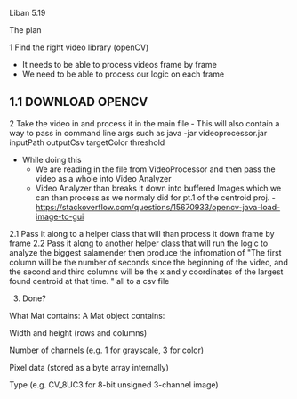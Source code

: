 Liban 5.19

The plan

1 Find the right video library (openCV)
-   It needs to be able to process videos frame by frame
-   We need to be able to process our logic on each frame

1.1 DOWNLOAD OPENCV 
- 

2 Take the video in and process it in the main file - This will also contain a way to pass in command line args such as java -jar videoprocessor.jar inputPath outputCsv targetColor threshold 

-   While doing this
    -   We are reading in the file from VideoProcessor and then pass the video as a whole into Video Analyzer
    -   Video Analyzer than breaks it down into buffered Images which we can than process as we normaly did for pt.1 of the centroid proj. 
        -https://stackoverflow.com/questions/15670933/opencv-java-load-image-to-gui 
        
2.1 Pass it along to a helper class that will than process it down frame by frame
2.2 Pass it along to another helper class that will run the logic to analyze the biggest salamender then produce the infromation of "The first column will be the number of seconds since the beginning of the video, and the second and third columns will be the x and y coordinates of the largest found centroid at that time. " all to a csv file

3. Done? 


What Mat contains:
A Mat object contains:

Width and height (rows and columns)

Number of channels (e.g. 1 for grayscale, 3 for color)

Pixel data (stored as a byte array internally)

Type (e.g. CV_8UC3 for 8-bit unsigned 3-channel image)